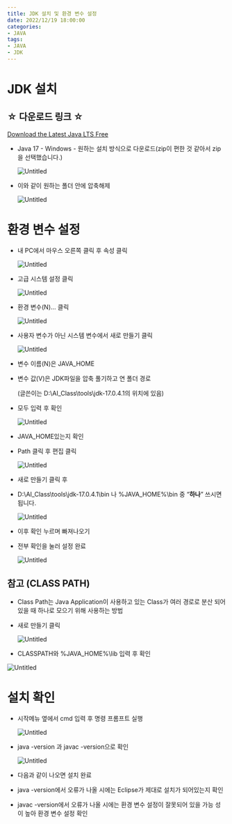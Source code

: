 ```yaml
---
title: JDK 설치 및 환경 변수 설정
date: 2022/12/19 18:00:00
categories:
- JAVA
tags:
- JAVA
- JDK
---
```


# JDK 설치

## ☆ 다운로드 링크 ☆

[Download the Latest Java LTS Free](https://www.oracle.com/kr/java/technologies/downloads/)

- Java 17 - Windows - 원하는 설치 방식으로 다운로드(zip이 편한 것 같아서 zip을 선택했습니다.)
    
    ![Untitled](\Images\2022\12\20\JDK_Install/Untitled.png)
    
- 이와 같이 원하는 폴더 안에 압축해제
    
    ![Untitled](\Images\2022\12\20\JDK_Install/Untitled%201.png)
    

# 환경  변수 설정

- 내 PC에서 마우스 오른쪽 클릭 후 속성 클릭
    
    ![Untitled](\Images\2022\12\20\JDK_Install/Untitled%202.png)
    
- 고급 시스템 설정 클릭
    
    ![Untitled](\Images\2022\12\20\JDK_Install/Untitled%203.png)
    
- 환경 변수(N)… 클릭
    
    ![Untitled](\Images\2022\12\20\JDK_Install/Untitled%204.png)
    
- 사용자 변수가 아닌 시스템 변수에서 새로 만들기 클릭
    
    ![Untitled](\Images\2022\12\20\JDK_Install/Untitled%205.png)
    
- 변수 이름(N)은 JAVA_HOME
- 변수 값(V)은 JDK파일을 압축 풀기하고 연 폴더 경로
    
    (글쓴이는 D:\AI_Class\tools\jdk-17.0.4.1의 위치에 있음)
    
- 모두 입력 후 확인
    
    ![Untitled](\Images\2022\12\20\JDK_Install/Untitled%206.png)
    
- JAVA_HOME있는지 확인
- Path 클릭 후 편집 클릭
    
    ![Untitled](\Images\2022\12\20\JDK_Install/Untitled%207.png)
    
- 새로 만들기 클릭 후
- D:\AI_Class\tools\jdk-17.0.4.1\bin 나 %JAVA_HOME%\bin 중 “**하나**” 쓰시면 됩니다.
    
    ![Untitled](\Images\2022\12\20\JDK_Install/Untitled%208.png)
    
- 이후 확인 누르며 빠져나오기
- 전부 확인을 눌러 설정 완료
    
    ![Untitled](\Images\2022\12\20\JDK_Install/Untitled%209.png)
    

## 참고 (CLASS PATH)

- Class Path는 Java Application이 사용하고 있는 Class가 여러 경로로 분산 되어 있을 때 하나로 모으기 위해 사용하는 방법
- 새로 만들기 클릭
    
    ![Untitled](\Images\2022\12\20\JDK_Install/Untitled%2010.png)
    
- CLASSPATH와 %JAVA_HOME%\lib 입력 후 확인

![Untitled](\Images\2022\12\20\JDK_Install/Untitled%2011.png)

# 설치 확인

- 시작메뉴 옆에서 cmd 입력 후 명령 프롬프트 실행
    
    ![Untitled](\Images\2022\12\20\JDK_Install/Untitled%2012.png)
    
- java -version 과 javac -version으로 확인
    
    ![Untitled](\Images\2022\12\20\JDK_Install/Untitled%2013.png)
    
- 다음과 같이 나오면 설치 완료
- java -version에서 오류가 나올 시에는 Eclipse가 제대로 설치가 되어있는지 확인
- javac -version에서 오류가 나올 시에는 환경 변수 설정이 잘못되어 있을 가능 성이 높아 환경 변수 설정 확인